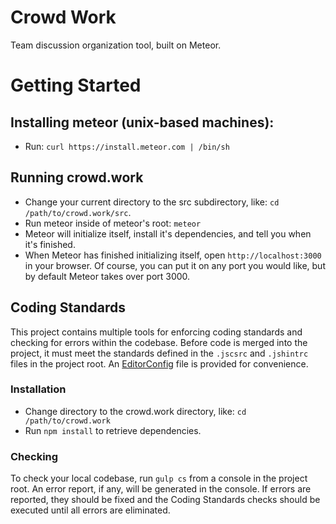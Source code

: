 # Crowd Work
Team discussion organization tool, built on Meteor.

# Getting Started

## Installing meteor (unix-based machines):

* Run: `curl https://install.meteor.com | /bin/sh`

## Running crowd.work
* Change your current directory to the src subdirectory, like: `cd /path/to/crowd.work/src`.
* Run meteor inside of meteor's root: `meteor`
* Meteor will initialize itself, install it's dependencies, and tell you when it's finished.
* When Meteor has finished initializing itself, open `http://localhost:3000` in your browser. Of course, you can put it on any port you would like, but by default Meteor takes over port 3000.

## Coding Standards
This project contains multiple tools for enforcing coding standards and checking for errors within the codebase. Before code is merged into the project, it must meet the standards defined in the `.jscsrc` and `.jshintrc` files in the project root. An [EditorConfig](http://editorconfig.org/) file is provided for convenience.

### Installation

* Change directory to the crowd.work directory, like: `cd /path/to/crowd.work`
* Run `npm install` to retrieve dependencies.

### Checking

To check your local codebase, run `gulp cs` from a console in the project root. An error report, if any, will be generated in the console. If errors are reported, they should be fixed and the Coding Standards checks should be executed until all errors are eliminated.
